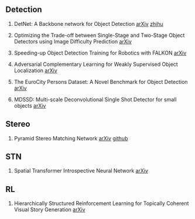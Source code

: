 ## Detection
1. DetNet: A Backbone network for Object Detection
[arXiv](https://arxiv.org/abs/1804.06215)
[zhihu](https://zhuanlan.zhihu.com/p/35863669?utm_source=qq&utm_medium=social&utm_member=MWY1NGYxODRmOWU4ZDc4MmExMDk0NzRiOTg0ZmUxNmI%3D%0A)

2. Optimizing the Trade-off between Single-Stage and Two-Stage Object Detectors using Image Difficulty Prediction
[arXiv](https://arxiv.org/abs/1803.08707)

3. Speeding-up Object Detection Training for Robotics with FALKON
[arXiv](https://arxiv.org/abs/1803.08740)

4. Adversarial Complementary Learning for Weakly Supervised Object Localization
[arXiv](https://arxiv.org/abs/1804.06962)

5. The EuroCity Persons Dataset: A Novel Benchmark for Object Detection
[arXiv](https://arxiv.org/abs/1805.07193)

6. MDSSD: Multi-scale Deconvolutional Single Shot Detector for small objects
[arXiv](https://arxiv.org/abs/1805.07009)

## Stereo
1. Pyramid Stereo Matching Network
[arXiv](https://link.zhihu.com/?target=https%3A//arxiv.org/abs/1803.08669)
[github](https://github.com/JiaRenChang/PSMNet)

## STN
1. Spatial Transformer Introspective Neural Network
[arXiv](https://arxiv.org/abs/1805.06447)

## RL
1. Hierarchically Structured Reinforcement Learning
for Topically Coherent Visual Story Generation
[arXiv](https://arxiv.org/pdf/1805.08191.pdf)
